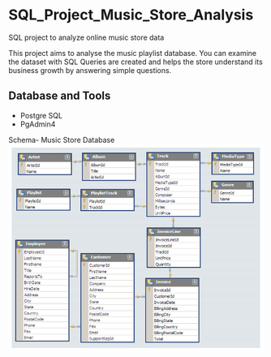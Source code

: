 # SQL_Project_Music_Store_Analysis
SQL project to analyze online music store data

This project aims to analyse the music playlist database. You can examine the dataset with SQL Queries are created and helps the store understand its business growth by answering simple questions.


## Database and Tools
* Postgre SQL
* PgAdmin4

Schema- Music Store Database  
![MusicDatabaseSchema](https://github.com/Gyan3168/Music-Store-Analytics-using-SQL/blob/main/Resources/MusicDatabaseSchema.png)
